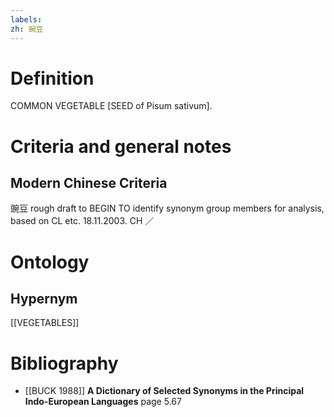 ```yaml
---
labels: 
zh: 豌豆
---
```


# Definition
COMMON VEGETABLE [SEED of Pisum sativum].
# Criteria and general notes
## Modern Chinese Criteria
豌豆
rough draft to BEGIN TO identify synonym group members for analysis, based on CL etc. 18.11.2003. CH ／
# Ontology

## Hypernym
[[VEGETABLES]]
# Bibliography
- [[BUCK 1988]]
**A Dictionary of Selected Synonyms in the Principal Indo-European Languages** page 5.67
